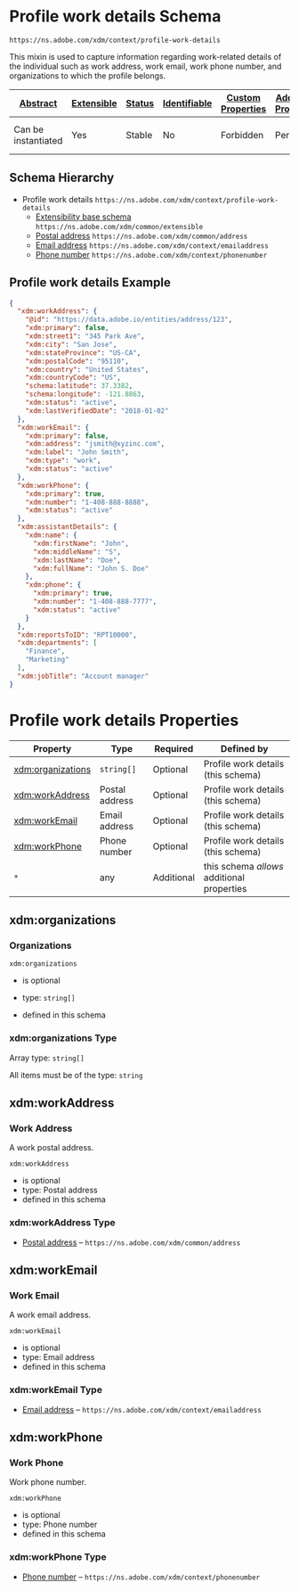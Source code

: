 
# Profile work details Schema

```
https://ns.adobe.com/xdm/context/profile-work-details
```

This mixin is used to capture information regarding work-related details of the individual such as work address, work email, work phone number, and organizations to which the profile belongs.

| [Abstract](../../../abstract.md) | [Extensible](../../../extensions.md) | [Status](../../../status.md) | [Identifiable](../../../id.md) | [Custom Properties](../../../extensions.md) | [Additional Properties](../../../extensions.md) | Defined In |
|----------------------------------|--------------------------------------|------------------------------|--------------------------------|---------------------------------------------|-------------------------------------------------|------------|
| Can be instantiated | Yes | Stable | No | Forbidden | Permitted | [mixins/profile/profile-work-details.schema.json](mixins/profile/profile-work-details.schema.json) |
## Schema Hierarchy

* Profile work details `https://ns.adobe.com/xdm/context/profile-work-details`
  * [Extensibility base schema](../../datatypes/extensible.schema.md) `https://ns.adobe.com/xdm/common/extensible`
  * [Postal address](../../datatypes/address.schema.md) `https://ns.adobe.com/xdm/common/address`
  * [Email address](../../datatypes/emailaddress.schema.md) `https://ns.adobe.com/xdm/context/emailaddress`
  * [Phone number](../../datatypes/phonenumber.schema.md) `https://ns.adobe.com/xdm/context/phonenumber`


## Profile work details Example
```json
{
  "xdm:workAddress": {
    "@id": "https://data.adobe.io/entities/address/123",
    "xdm:primary": false,
    "xdm:street1": "345 Park Ave",
    "xdm:city": "San Jose",
    "xdm:stateProvince": "US-CA",
    "xdm:postalCode": "95110",
    "xdm:country": "United States",
    "xdm:countryCode": "US",
    "schema:latitude": 37.3382,
    "schema:longitude": -121.8863,
    "xdm:status": "active",
    "xdm:lastVerifiedDate": "2018-01-02"
  },
  "xdm:workEmail": {
    "xdm:primary": false,
    "xdm:address": "jsmith@xyzinc.com",
    "xdm:label": "John Smith",
    "xdm:type": "work",
    "xdm:status": "active"
  },
  "xdm:workPhone": {
    "xdm:primary": true,
    "xdm:number": "1-408-888-8888",
    "xdm:status": "active"
  },
  "xdm:assistantDetails": {
    "xdm:name": {
      "xdm:firstName": "John",
      "xdm:middleName": "S",
      "xdm:lastName": "Doe",
      "xdm:fullName": "John S. Doe"
    },
    "xdm:phone": {
      "xdm:primary": true,
      "xdm:number": "1-408-888-7777",
      "xdm:status": "active"
    }
  },
  "xdm:reportsToID": "RPT10000",
  "xdm:departments": [
    "Finance",
    "Marketing"
  ],
  "xdm:jobTitle": "Account manager"
}
```

# Profile work details Properties

| Property | Type | Required | Defined by |
|----------|------|----------|------------|
| [xdm:organizations](#xdmorganizations) | `string[]` | Optional | Profile work details (this schema) |
| [xdm:workAddress](#xdmworkaddress) | Postal address | Optional | Profile work details (this schema) |
| [xdm:workEmail](#xdmworkemail) | Email address | Optional | Profile work details (this schema) |
| [xdm:workPhone](#xdmworkphone) | Phone number | Optional | Profile work details (this schema) |
| `*` | any | Additional | this schema *allows* additional properties |

## xdm:organizations
### Organizations

`xdm:organizations`
* is optional
* type: `string[]`

* defined in this schema

### xdm:organizations Type


Array type: `string[]`

All items must be of the type:
`string`









## xdm:workAddress
### Work Address

A work postal address.

`xdm:workAddress`
* is optional
* type: Postal address
* defined in this schema

### xdm:workAddress Type


* [Postal address](../../datatypes/address.schema.md) – `https://ns.adobe.com/xdm/common/address`





## xdm:workEmail
### Work Email

A work email address.

`xdm:workEmail`
* is optional
* type: Email address
* defined in this schema

### xdm:workEmail Type


* [Email address](../../datatypes/emailaddress.schema.md) – `https://ns.adobe.com/xdm/context/emailaddress`





## xdm:workPhone
### Work Phone

Work phone number.

`xdm:workPhone`
* is optional
* type: Phone number
* defined in this schema

### xdm:workPhone Type


* [Phone number](../../datatypes/phonenumber.schema.md) – `https://ns.adobe.com/xdm/context/phonenumber`




